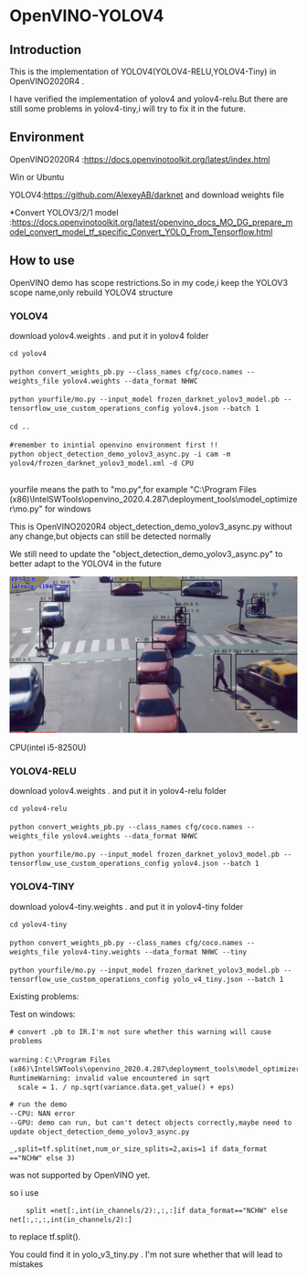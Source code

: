 # OpenVINO-YOLOV4

## Introduction

 This is the implementation of YOLOV4(YOLOV4-RELU,YOLOV4-Tiny) in OpenVINO2020R4 .

I have verified the implementation of yolov4 and yolov4-relu.But there are still some problems in yolov4-tiny,i will try to fix it in the future.

## Environment

OpenVINO2020R4 :https://docs.openvinotoolkit.org/latest/index.html

Win or Ubuntu

YOLOV4:https://github.com/AlexeyAB/darknet   and download weights file

*Convert YOLOV3/2/1 model :https://docs.openvinotoolkit.org/latest/openvino_docs_MO_DG_prepare_model_convert_model_tf_specific_Convert_YOLO_From_Tensorflow.html

## How to use

OpenVINO demo has scope restrictions.So in my code,i keep the YOLOV3 scope name,only rebuild YOLOV4 structure

### YOLOV4

download yolov4.weights .  and put it in yolov4 folder 

```
cd yolov4

python convert_weights_pb.py --class_names cfg/coco.names --weights_file yolov4.weights --data_format NHWC

python yourfile/mo.py --input_model frozen_darknet_yolov3_model.pb --tensorflow_use_custom_operations_config yolov4.json --batch 1

cd ..

#remember to inintial openvino environment first !! 
python object_detection_demo_yolov3_async.py -i cam -m yolov4/frozen_darknet_yolov3_model.xml -d CPU


```
yourfile means the path to "mo.py",for example "C:\Program Files (x86)\IntelSWTools\openvino_2020.4.287\deployment_tools\model_optimizer\mo.py" for windows

This is OpenVINO2020R4 object_detection_demo_yolov3_async.py without any change,but objects can still be detected normally

We still  need to update the "object_detection_demo_yolov3_async.py" to better adapt to the YOLOV4 in the future

 ![yolov4](assets/yolov4.png)

CPU(intel i5-8250U)

### YOLOV4-RELU

download yolov4.weights .  and put it in yolov4-relu folder 

```
cd yolov4-relu

python convert_weights_pb.py --class_names cfg/coco.names --weights_file yolov4.weights --data_format NHWC

python yourfile/mo.py --input_model frozen_darknet_yolov3_model.pb --tensorflow_use_custom_operations_config yolov4.json --batch 1
```



### YOLOV4-TINY

download yolov4-tiny.weights .  and put it in yolov4-tiny folder 

```
cd yolov4-tiny

python convert_weights_pb.py --class_names cfg/coco.names --weights_file yolov4-tiny.weights --data_format NHWC --tiny

python yourfile/mo.py --input_model frozen_darknet_yolov3_model.pb --tensorflow_use_custom_operations_config yolo_v4_tiny.json --batch 1
```

Existing problems:

Test on windows:

```
# convert .pb to IR.I'm not sure whether this warning will cause problems

warning：C:\Program Files (x86)\IntelSWTools\openvino_2020.4.287\deployment_tools\model_optimizer\mo\middle\passes\fusing\decomposition.py:69: RuntimeWarning: invalid value encountered in sqrt
  scale = 1. / np.sqrt(variance.data.get_value() + eps)
```

```
# run the demo
--CPU: NAN error
--GPU: demo can run, but can't detect objects correctly,maybe need to update object_detection_demo_yolov3_async.py
```







```
_,split=tf.split(net,num_or_size_splits=2,axis=1 if data_format =="NCHW" else 3)
```

was not supported by OpenVINO yet.



so i use

```
    split =net[:,int(in_channels/2):,:,:]if data_format=="NCHW" else net[:,:,:,int(in_channels/2):]
```

to replace tf.split().  

You could find it in yolo_v3_tiny.py .  I'm not sure whether that will lead to mistakes

